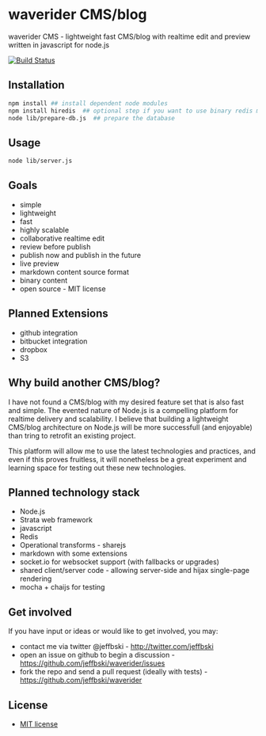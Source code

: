 # waverider CMS/blog

waverider CMS - lightweight fast CMS/blog with realtime edit and preview written in javascript for node.js

[![Build Status](https://secure.travis-ci.org/jeffbski/waverider.png?branch=master)](http://travis-ci.org/jeffbski/waverider)

## Installation

```bash
npm install ## install dependent node modules
npm install hiredis  ## optional step if you want to use binary redis module
node lib/prepare-db.js  ## prepare the database
```

## Usage

```bash
node lib/server.js
```

## Goals

 - simple
 - lightweight
 - fast
 - highly scalable
 - collaborative realtime edit
 - review before publish
 - publish now and publish in the future
 - live preview
 - markdown content source format
 - binary content
 - open source - MIT license

## Planned Extensions

 - github integration
 - bitbucket integration
 - dropbox
 - S3

## Why build another CMS/blog?

I have not found a CMS/blog with my desired feature set that is also fast and simple. The evented nature of Node.js is a compelling platform for realtime delivery and scalability. I believe that building a lightweight CMS/blog architecture on Node.js will be more successfull (and enjoyable) than tring to retrofit an existing project.

This platform will allow me to use the latest technologies and practices, and even if this proves fruitless, it will nonetheless be a great experiment and learning space for testing out these new technologies.

## Planned technology stack

 - Node.js
 - Strata web framework
 - javascript
 - Redis
 - Operational transforms - sharejs
 - markdown with some extensions
 - socket.io for websocket support (with fallbacks or upgrades)
 - shared client/server code - allowing server-side and hijax single-page rendering
 - mocha + chaijs for testing

## Get involved

If you have input or ideas or would like to get involved, you may:

 - contact me via twitter @jeffbski  - <http://twitter.com/jeffbski>
 - open an issue on github to begin a discussion - <https://github.com/jeffbski/waverider/issues>
 - fork the repo and send a pull request (ideally with tests) - <https://github.com/jeffbski/waverider>

## License

 - [MIT license](http://github.com/jeffbski/waverider/raw/master/LICENSE)

